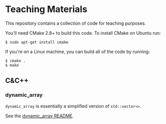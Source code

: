 # Teaching Materials

This repository contains a collection of code for teaching purposes.

You'll need CMake 2.8+ to build this code. To install CMake on Ubuntu run:

```
$ sudo apt-get install cmake
```

If you're on a Linux machine, you can build all of the code by running:

```
$ cmake .
$ make
```

## C&C++

### dynamic_array

`dynamic_array` is essentially a simplified version of `std::vector<>`.

See the [dynamic_array README](CAndCPlusPlus/README.md).
